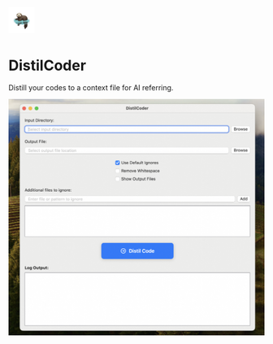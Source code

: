 # <img src="screenshots/deslk_512.png" alt="deslk_512" style="zoom:10%;" />

# DistilCoder

Distill your codes to a context file for AI referring.



<img src="screenshots/home.png" alt="home" style="zoom:50%;" />
